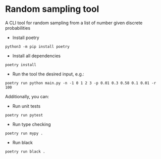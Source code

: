 # Random sampling tool

A CLI tool for random sampling from a list of number given discrete probabilities 
- Install poetry
```
python3 -m pip install poetry
```
- Install all dependencies 
```
poetry install
```
- Run the tool the desired input, e.g.:
```
poetry run python main.py -n -1 0 1 2 3 -p 0.01 0.3 0.58 0.1 0.01 -r 100
```

Additionally, you can:

- Run unit tests
```
poetry run pytest
```
- Run type checking
```
poetry run mypy .
```
- Run black
```
poetry run black .
```